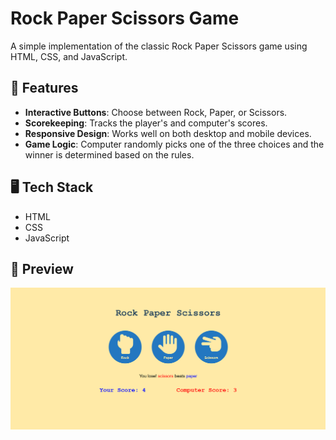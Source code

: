 # Rock Paper Scissors Game

A simple implementation of the classic Rock Paper Scissors game using HTML, CSS, and JavaScript.

## 🔧 Features

- **Interactive Buttons**: Choose between Rock, Paper, or Scissors.
- **Scorekeeping**: Tracks the player's and computer's scores.
- **Responsive Design**: Works well on both desktop and mobile devices.
- **Game Logic**: Computer randomly picks one of the three choices and the winner is determined based on the rules.

## 🖥️ Tech Stack

- HTML
- CSS
- JavaScript

## 📸 Preview

![Screenshot](screenshot.png)
